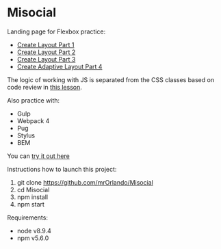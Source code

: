 # Misocial

Landing page for Flexbox practice:

- [Create Layout Part 1](https://www.youtube.com/watch?v=yK7WEt-CdhI)
- [Create Layout Part 2](https://www.youtube.com/watch?v=t703rRKZR5U)
- [Create Layout Part 3](https://www.youtube.com/watch?v=4g3Yd0YtPhg)
- [Create Adaptive Layout Part 4](https://www.youtube.com/watch?v=qRogpo3Lp6s)

The logic of working with JS is separated from the CSS classes based on code review in [this lesson](https://www.youtube.com/watch?v=Ihm8cmJ06mg).

Also practice with:

- Gulp
- Webpack 4
- Pug
- Stylus
- BEM

You can [try it out here](https://mrorlando.github.io/Misocial/)

Instructions how to launch this project:

1.  git clone https://github.com/mrOrlando/Misocial
2.  cd Misocial
3.  npm install
4.  npm start

Requirements:

- node v8.9.4
- npm v5.6.0
